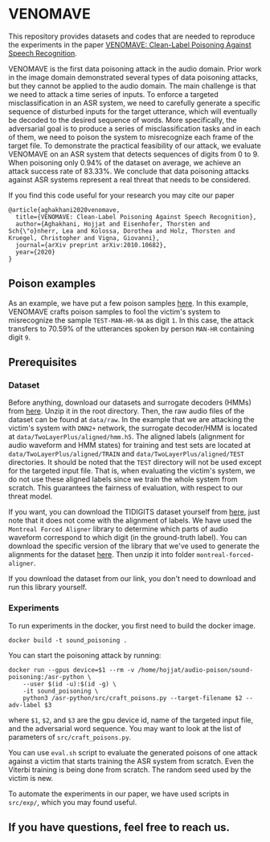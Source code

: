 # VENOMAVE
This repository provides datasets and codes that are needed to reproduce the experiments in the paper [VENOMAVE: Clean-Label Poisoning Against Speech Recognition](https://arxiv.org/pdf/2010.10682.pdf).

VENOMAVE is the first data poisoning attack in the audio domain. Prior work in the image domain demonstrated several types of data poisoning attacks, but they cannot be applied to the audio domain. The main challenge is that we need to attack a time series of inputs. To enforce a targeted misclassification in an ASR system, we need to carefully generate a specific sequence of disturbed inputs for the target utterance, which will eventually be decoded to the desired sequence of words. More specifically, the adversarial goal is to produce a series of misclassification tasks and in each of them, we need to poison the system to misrecognize each frame of the target file. To demonstrate the practical feasibility of our attack, we evaluate VENOMAVE on an ASR system that detects sequences of digits from 0 to 9. When poisoning only 0.94% of the dataset on average, we achieve an attack success rate of 83.33%. We conclude that data poisoning attacks against ASR systems represent a real threat that needs to be considered.

If you find this code useful for your research you may cite our paper
```
@article{aghakhani2020venomave,
  title={VENOMAVE: Clean-Label Poisoning Against Speech Recognition},
  author={Aghakhani, Hojjat and Eisenhofer, Thorsten and Sch{\"o}nherr, Lea and Kolossa, Dorothea and Holz, Thorsten and Kruegel, Christopher and Vigna, Giovanni},
  journal={arXiv preprint arXiv:2010.10682},
  year={2020}
}
```

## Poison examples
As an example, we have put a few poison samples [here](https://drive.google.com/file/d/18COxPPrjoAg-VV1m-DqeVjPUo-W-c0nk/view?usp=sharing). In this example, VENOMAVE crafts poison samples to fool the victim's system to misrecognize the sample `TEST-MAN-HR-9A` as digit `1`. In this case, the attack transfers to 70.59% of the utterances spoken by person `MAN-HR` containing digit `9`.

## Prerequisites
### Dataset
Before anything, download our datasets and surrogate decoders (HMMs) from [here](https://drive.google.com/file/d/1_Gog5NKwfdot3fBPyxshe9igvwzRQWsI/view?usp=sharing). Unzip it in the root directory.
Then, the raw audio files of the dataset can be found at `data/raw`. In the example that we are attacking the victim's system with `DNN2+` network, the surrogate decoder/HMM is located at `data/TwoLayerPlus/aligned/hmm.h5`. The aligned labels (alignment for audio waveform and HMM states) for training and test sets are located at `data/TwoLayerPlus/aligned/TRAIN` and `data/TwoLayerPlus/aligned/TEST` directories. It should be noted that the `TEST` directory will not be used except for the targeted input file. That is, when evaluating the victim's system, we do not use these aligned labels since we train the whole system from scratch. This guarantees the fairness of evaluation, with respect to our threat model.

If you want, you can download the TIDIGITS dataset yourself from [here](https://catalog.ldc.upenn.edu/LDC93S10), just note that it does not come with the alignment of labels. We have used the `Montreal Forced Aligner` library to determine which parts of audio waveform correspond to which digit (in the ground-truth label). You can download the specific version of the library that we've used to generate the alignments for the dataset [here](https://drive.google.com/file/d/1J-mtUf9l0ySFEatLO-6LCiYWzt4klfcE/view?usp=sharing). Then unzip it into folder `montreal-forced-aligner`.

If you download the dataset from our link, you don't need to download and run this library yourself.

### Experiments
To run experiments in the docker, you first need to build the docker image.
```
docker build -t sound_poisoning .
```

You can start the poisoning attack by running:
``` 
docker run --gpus device=$1 --rm -v /home/hojjat/audio-poison/sound-poisoning:/asr-python \
	--user $(id -u):$(id -g) \
	-it sound_poisoning \
	python3 /asr-python/src/craft_poisons.py --target-filename $2 --adv-label $3
```
where `$1`, `$2`, and `$3` are the gpu device id, name of the targeted input file, and the adversarial word sequence.
You may want to look at the list of parameters of `src/craft_poisons.py`.

You can use `eval.sh` script to evaluate the generated poisons of one attack against a victim that starts training the ASR system from scratch. Even the Viterbi training is being done from scratch. The random seed used by the victim is new.

To automate the experiments in our paper, we have used scripts in `src/exp/`, which you may found useful.

##  If you have questions, feel free to reach us.
